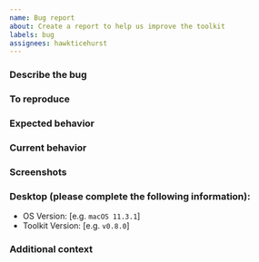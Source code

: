 ```yaml
---
name: Bug report
about: Create a report to help us improve the toolkit
labels: bug
assignees: hawkticehurst
---
```


<!--
  ⚠️⚠️ Please do the following before submitting: ⚠️⚠️

  📖 Please read our Rules of Conduct: https://opensource.microsoft.com/codeofconduct/
  🔎 Please search existing issues to avoid creating duplicates.
-->

### Describe the bug

<!-- A clear and concise description of what the bug is. -->

### To reproduce

<!-- Steps to reproduce the behavior. -->

### Expected behavior

<!-- A clear and concise description of what you expected to happen. -->

### Current behavior

<!-- Tell us what happens instead of the expected behavior. -->
<!-- If you are seeing an error, please include the full error message and stack trace. -->

### Screenshots

<!-- If applicable, add screenshots to help explain your problem. -->

### Desktop (please complete the following information):

-   OS Version: [e.g. `macOS 11.3.1`]
-   Toolkit Version: [e.g. `v0.8.0`]

### Additional context

<!-- Add any other context about the problem here. -->

